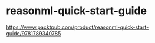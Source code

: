 # reasonml-quick-start-guide

https://www.packtpub.com/product/reasonml-quick-start-guide/9781789340785
